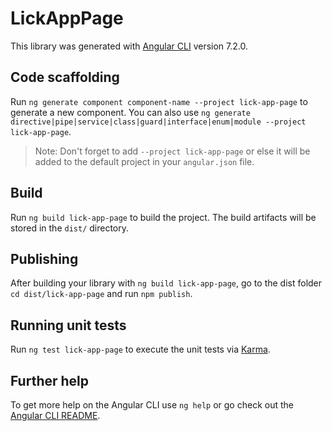 # LickAppPage

This library was generated with [Angular CLI](https://github.com/angular/angular-cli) version 7.2.0.

## Code scaffolding

Run `ng generate component component-name --project lick-app-page` to generate a new component. You can also use `ng generate directive|pipe|service|class|guard|interface|enum|module --project lick-app-page`.
> Note: Don't forget to add `--project lick-app-page` or else it will be added to the default project in your `angular.json` file. 

## Build

Run `ng build lick-app-page` to build the project. The build artifacts will be stored in the `dist/` directory.

## Publishing

After building your library with `ng build lick-app-page`, go to the dist folder `cd dist/lick-app-page` and run `npm publish`.

## Running unit tests

Run `ng test lick-app-page` to execute the unit tests via [Karma](https://karma-runner.github.io).

## Further help

To get more help on the Angular CLI use `ng help` or go check out the [Angular CLI README](https://github.com/angular/angular-cli/blob/master/README.md).
